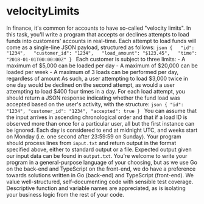 # velocityLimits
 In finance, it's common for accounts to have so-called "velocity limits". In this task, you'll write a program that accepts or declines attempts to load funds into customers' accounts in real-time.  Each attempt to load funds will come as a single-line JSON payload, structured as follows:  ```json {   "id": "1234",   "customer_id": "1234",   "load_amount": "$123.45",   "time": "2018-01-01T00:00:00Z" } ```  Each customer is subject to three limits:  - A maximum of $5,000 can be loaded per day - A maximum of $20,000 can be loaded per week - A maximum of 3 loads can be performed per day, regardless of amount  As such, a user attempting to load $3,000 twice in one day would be declined on the second attempt, as would a user attempting to load $400 four times in a day.  For each load attempt, you should return a JSON response indicating whether the fund load was accepted based on the user's activity, with the structure:  ```json { "id": "1234", "customer_id": "1234", "accepted": true } ```  You can assume that the input arrives in ascending chronological order and that if a load ID is observed more than once for a particular user, all but the first instance can be ignored. Each day is considered to end at midnight UTC, and weeks start on Monday (i.e. one second after 23:59:59 on Sunday).  Your program should process lines from `input.txt` and return output in the format specified above, either to standard output or a file. Expected output given our input data can be found in `output.txt`.  You're welcome to write your program in a general-purpose language of your choosing, but as we use Go on the back-end and TypeScript on the front-end, we do have a preference towards solutions written in Go (back-end) and TypeScript (front-end).  We value well-structured, self-documenting code with sensible test coverage. Descriptive function and variable names are appreciated, as is isolating your business logic from the rest of your code.
